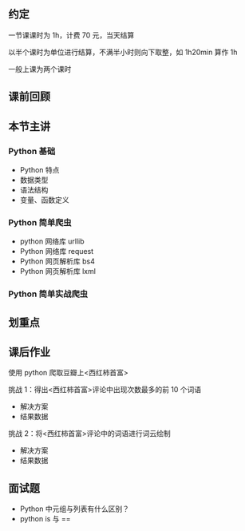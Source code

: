 ## 约定

一节课课时为 1h，计费 70 元，当天结算

以半个课时为单位进行结算，不满半小时则向下取整，如 1h20min 算作 1h

一般上课为两个课时

## 课前回顾

## 本节主讲

### Python 基础

- Python 特点
- 数据类型
- 语法结构
- 变量、函数定义

### Python 简单爬虫

- python 网络库 urllib
- Python 网络库 request
- Python 网页解析库 bs4
- Python 网页解析库 lxml

### Python 简单实战爬虫

## 划重点

## 课后作业

使用 python 爬取豆瓣上<西红柿首富>

挑战 1：得出<西红柿首富>评论中出现次数最多的前 10 个词语

- 解决方案
- 结果数据

挑战 2：将<西红柿首富>评论中的词语进行词云绘制

- 解决方案
- 结果数据

## 面试题

- Python 中元组与列表有什么区别？
- python is 与 == 
